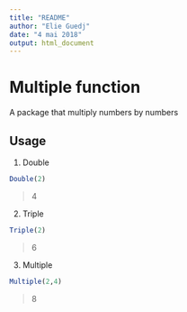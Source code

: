 ```yaml
---
title: "README"
author: "Elie Guedj"
date: "4 mai 2018"
output: html_document
---
```


# Multiple function

A package that multiply numbers by numbers

## Usage

1. Double
```r
Double(2)
```
> 4

2. Triple
```r
Triple(2)
```
> 6

3. Multiple
```r
Multiple(2,4)
```
> 8
